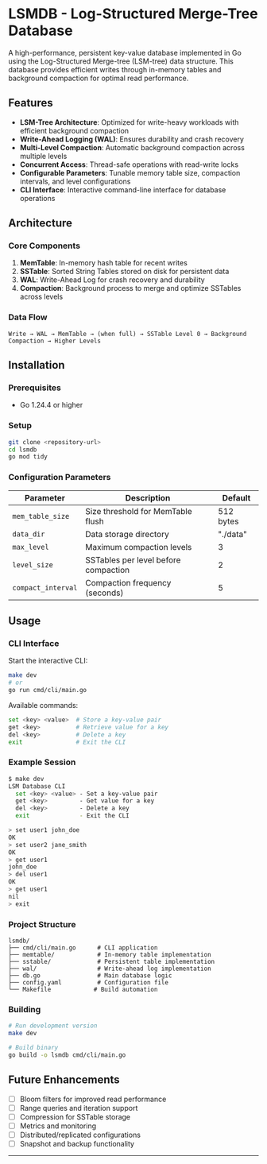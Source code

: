 # LSMDB - Log-Structured Merge-Tree Database

A high-performance, persistent key-value database implemented in Go using the Log-Structured Merge-tree (LSM-tree) data structure. This database provides efficient writes through in-memory tables and background compaction for optimal read performance.

## Features

- **LSM-Tree Architecture**: Optimized for write-heavy workloads with efficient background compaction
- **Write-Ahead Logging (WAL)**: Ensures durability and crash recovery
- **Multi-Level Compaction**: Automatic background compaction across multiple levels
- **Concurrent Access**: Thread-safe operations with read-write locks
- **Configurable Parameters**: Tunable memory table size, compaction intervals, and level configurations
- **CLI Interface**: Interactive command-line interface for database operations

## Architecture

### Core Components

1. **MemTable**: In-memory hash table for recent writes
2. **SSTable**: Sorted String Tables stored on disk for persistent data
3. **WAL**: Write-Ahead Log for crash recovery and durability
4. **Compaction**: Background process to merge and optimize SSTables across levels

### Data Flow

```
Write → WAL → MemTable → (when full) → SSTable Level 0 → Background Compaction → Higher Levels
```

## Installation

### Prerequisites
- Go 1.24.4 or higher

### Setup
```bash
git clone <repository-url>
cd lsmdb
go mod tidy
```



### Configuration Parameters

| Parameter | Description | Default |
|-----------|-------------|---------|
| `mem_table_size` | Size threshold for MemTable flush | 512 bytes |
| `data_dir` | Data storage directory | "./data" |
| `max_level` | Maximum compaction levels | 3 |
| `level_size` | SSTables per level before compaction | 2 |
| `compact_interval` | Compaction frequency (seconds) | 5 |

## Usage

### CLI Interface

Start the interactive CLI:

```bash
make dev
# or
go run cmd/cli/main.go
```

Available commands:
```bash
set <key> <value>  # Store a key-value pair
get <key>          # Retrieve value for a key
del <key>          # Delete a key
exit               # Exit the CLI
```

### Example Session

```bash
$ make dev
LSM Database CLI
  set <key> <value> - Set a key-value pair
  get <key>         - Get value for a key
  del <key>         - Delete a key
  exit              - Exit the CLI

> set user1 john_doe
OK
> set user2 jane_smith
OK
> get user1
john_doe
> del user1
OK
> get user1
nil
> exit
```



### Project Structure

```
lsmdb/
├── cmd/cli/main.go      # CLI application
├── memtable/            # In-memory table implementation
├── sstable/             # Persistent table implementation
├── wal/                 # Write-ahead log implementation
├── db.go                # Main database logic
├── config.yaml          # Configuration file
└── Makefile            # Build automation
```

### Building

```bash
# Run development version
make dev

# Build binary
go build -o lsmdb cmd/cli/main.go
```


## Future Enhancements

- [ ] Bloom filters for improved read performance
- [ ] Range queries and iteration support
- [ ] Compression for SSTable storage
- [ ] Metrics and monitoring
- [ ] Distributed/replicated configurations
- [ ] Snapshot and backup functionality

---
